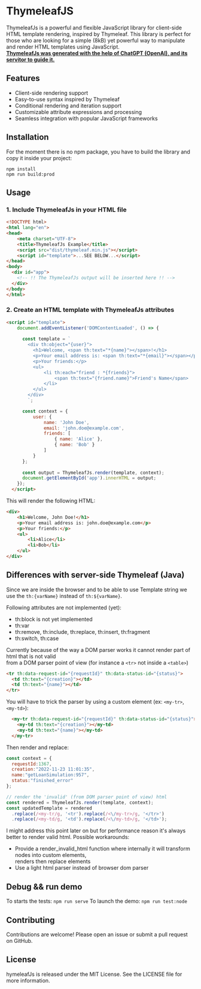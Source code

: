 # ThymeleafJS 

ThymeleafJs is a powerful and flexible JavaScript library for client-side HTML template rendering, inspired by Thymeleaf. 
This library is perfect for those who are looking for a simple (8kB) yet powerful way to manipulate and render HTML templates using JavaScript.  
<ins>**ThymeleafJs was generated with the help of ChatGPT (OpenAI), and its servitor to guide it.**<ins>

## Features

- Client-side rendering support
- Easy-to-use syntax inspired by Thymeleaf
- Conditional rendering and iteration support
- Customizable attribute expressions and processing
- Seamless integration with popular JavaScript frameworks

## Installation

For the moment there is no npm package, you have to build the library and copy it inside your project:  

```
npm install
npm run build:prod
```

## Usage  

### 1. Include ThymeleafJs in your HTML file

``` html
<!DOCTYPE html>
<html lang="en">
<head>
    <meta charset="UTF-8">
    <title>ThymeleafJs Example</title>
    <script src="dist/thymeleaf.min.js"></script>
    <script id="template">...SEE BELOW...</script>
</head>
<body>
  <div id="app">
    <!-- !! The ThymeleafJs output will be inserted here !! -->
  </div>
</body>
</html>
```

### 2. Create an HTML template with ThymeleafJs attributes

``` html
<script id="template">
    document.addEventListener('DOMContentLoaded', () => {
      
      const template = `
        <div th:object="{user}">
          <h1>Welcome, <span th:text="*{name}"></span>!</h1>
          <p>Your email address is: <span th:text="*{email}"></span></p>
          <p>Your friends:</p>
          <ul>
              <li th:each="friend : *{friends}">
                  <span th:text="{friend.name}">Friend's Name</span>
              </li>
          </ul>
        </div>
        `;

      const context = {
          user: {
              name: 'John Doe',
              email: 'john.doe@example.com',
              friends: [
                  { name: 'Alice' },
                  { name: 'Bob' }
              ]
          }
      };
      
      const output = ThymeleafJs.render(template, context);
      document.getElementById('app').innerHTML = output;
    });
  </script>
```

This will render the following HTML:  

``` html
<div>
    <h1>Welcome, John Doe!</h1>
    <p>Your email address is: john.doe@example.com</p>
    <p>Your friends:</p>
    <ul>
        <li>Alice</li>
        <li>Bob</li>
    </ul>
</div>
```

## Differences with server-side Thymeleaf (Java)  

Since we are inside the browser and to be able to use Template string we use the `th:{varName}` instead of `th:${varName}`.

Following attributes are not implemented (yet):  

- th:block is not yet implemented 
- th:var
- th:remove, th:include, th:replace, th:insert, th:fragment
- th:switch, th:case

Currently because of the way a DOM parser works it cannot render part of html that is not valid  
from a DOM parser point of view (for instance a `<tr>` not inside a `<table>`)

``` html
<tr th:data-request-id="{requestId}" th:data-status-id="{status}">
  <td th:text="{creation}"></td>
  <td th:text="{name}"></td>
</tr>
```
You will have to trick the parser by using a custom element (ex: `<my-tr>`, `<my-td>`):  

``` html
  <my-tr th:data-request-id="{requestId}" th:data-status-id="{status}">
    <my-td th:text="{creation}"></my-td>
    <my-td th:text="{name}"></my-td>
  </my-tr>
```

Then render and replace:  

``` javascript
const context = {
  requestId:1367,
  creation:"2022-11-23 11:01:35",
  name:"getLoanSimulation:957",
  status:"finished_error"
};

// render the 'invalid' (from DOM parser point of view) html
const rendered = ThymeleafJs.render(template, context);
const updatedTemplate = rendered
  .replace(/<my-tr/g, '<tr').replace(/<\/my-tr>/g, '</tr>')
  .replace(/<my-td/g, '<td').replace(/<\/my-td>/g, '</td>');

```

I might address this point later on but for performance reason it's always better to render valid html.
Possible workarounds:

- Provide a render_invalid_html function where internally it will transform nodes into custom elements,  
renders then replace elements
- Use a light html parser instead of browser dom parser  

## Debug && run demo  

To starts the tests: `npm run serve`
To launch the demo: `npm run test:node`

## Contributing

Contributions are welcome! Please open an issue or submit a pull request on GitHub.

## License  

hymeleafJs is released under the MIT License. See the LICENSE file for more information.





